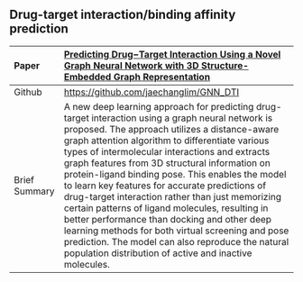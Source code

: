 ## Drug-target interaction/binding affinity prediction

| Paper | [Predicting Drug−Target Interaction Using a Novel Graph Neural Network with 3D Structure-Embedded Graph Representation](https://pubs.acs.org/doi/full/10.1021/acs.jcim.9b00387)                                                                                                                                                                                                                                                                                                                                                                                                                                                                                                                                                             |
|:------|:--------------------------------------------------------------------------------------------------------------------------------------------------------------------------------------------------------------------------------------------------------------------------------------------------------------------------------------------------------------------------------------------------------------------------------------------------------------------------------------------------------------------------------------------------------------------------------------------------------------------------------------------------------------------------------------------------------------------------------------------|
| Github | https://github.com/jaechanglim/GNN_DTI                                                                                                                                                                                                                                                                                                                                                                                                                                                                                                                                                                                                                                                                                                      |
| Brief Summary | A new deep learning approach for predicting drug-target interaction using a graph neural network is proposed. The approach utilizes a distance-aware graph attention algorithm to differentiate various types of intermolecular interactions and extracts graph features from 3D structural information on protein-ligand binding pose. This enables the model to learn key features for accurate predictions of drug-target interaction rather than just memorizing certain patterns of ligand molecules, resulting in better performance than docking and other deep learning methods for both virtual screening and pose prediction. The model can also reproduce the natural population distribution of active and inactive molecules.  |

